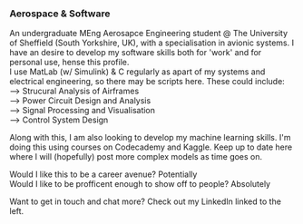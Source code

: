 ### Aerospace & Software

An undergraduate MEng Aerosapce Engineering student @ The University of Sheffield (South Yorkshire, UK), with a specialisation in avionic systems. 
I have an desire to develop my software skills both for 'work' and for personal use, hense this profile.  
I use MatLab (w/ Simulink) & C regularly as apart of my systems and electrical engineering, so there may be scripts here. 
These could include:  
--> Strucural Analysis of Airframes  
--> Power Circuit Design and Analysis   
--> Signal Processing and Visualisation  
--> Control System Design  

Along with this, I am also looking to develop my machine learning skills. I'm doing this using courses on Codecademy and Kaggle. Keep up to date here where I will (hopefully) post more complex models as time goes on.

Would I like this to be a career avenue? Potentially  
Would I like to be profficent enough to show off to people? Absolutely  

Want to get in touch and chat more? Check out my LinkedIn linked to the left. 

<!--
**baileyraven03/baileyraven03** is a ✨ _special_ ✨ repository because its `README.md` (this file) appears on your GitHub profile.

Here are some ideas to get you started:

- 🔭 I’m currently working on ...
- 🌱 I’m currently learning ...
- 👯 I’m looking to collaborate on ...
- 🤔 I’m looking for help with ...
- 💬 Ask me about ...
- 📫 How to reach me: ...
- 😄 Pronouns: ...
- ⚡ Fun fact: ...
-->
